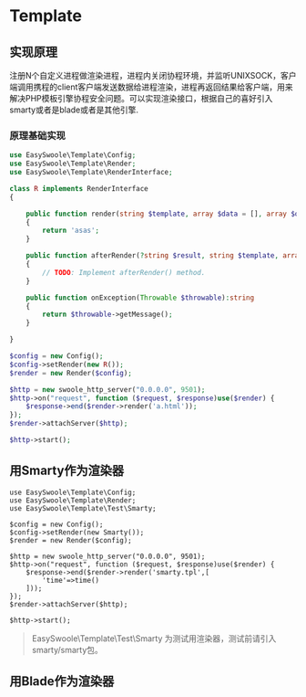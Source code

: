 # Template

## 实现原理
注册N个自定义进程做渲染进程，进程内关闭协程环境，并监听UNIXSOCK，客户端调用携程的client客户端发送数据给进程渲染，进程再返回结果给客户端，用来解决PHP模板引擎协程安全问题。可以实现渲染接口，根据自己的喜好引入smarty或者是blade或者是其他引擎.

### 原理基础实现
```php
use EasySwoole\Template\Config;
use EasySwoole\Template\Render;
use EasySwoole\Template\RenderInterface;

class R implements RenderInterface
{

    public function render(string $template, array $data = [], array $options = []):?string
    {
        return 'asas';
    }

    public function afterRender(?string $result, string $template, array $data = [], array $options = [])
    {
        // TODO: Implement afterRender() method.
    }

    public function onException(Throwable $throwable):string
    {
        return $throwable->getMessage();
    }

}

$config = new Config();
$config->setRender(new R());
$render = new Render($config);

$http = new swoole_http_server("0.0.0.0", 9501);
$http->on("request", function ($request, $response)use($render) {
    $response->end($render->render('a.html'));
});
$render->attachServer($http);

$http->start();
```

## 用Smarty作为渲染器
```
use EasySwoole\Template\Config;
use EasySwoole\Template\Render;
use EasySwoole\Template\Test\Smarty;

$config = new Config();
$config->setRender(new Smarty());
$render = new Render($config);

$http = new swoole_http_server("0.0.0.0", 9501);
$http->on("request", function ($request, $response)use($render) {
    $response->end($render->render('smarty.tpl',[
        'time'=>time()
    ]));
});
$render->attachServer($http);

$http->start();
```
> EasySwoole\Template\Test\Smarty 为测试用渲染器，测试前请引入smarty/smarty包。

## 用Blade作为渲染器